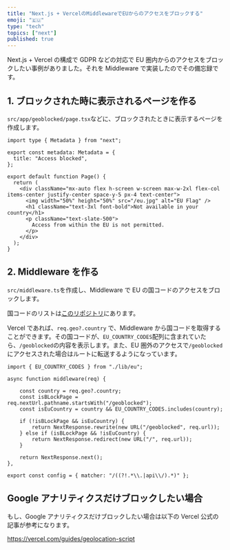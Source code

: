```yaml
---
title: "Next.js + VercelのMiddlewareでEUからのアクセスをブロックする"
emoji: "🇪🇺"
type: "tech"
topics: ["next"]
published: true
---
```


Next.js + Vercel の構成で GDPR などの対応で EU 圏内からのアクセスをブロックしたい事例がありました。それを Middleware で実装したのでその備忘録です。

## 1. ブロックされた時に表示されるページを作る

`src/app/geoblocked/page.tsx`などに、ブロックされたときに表示するページを作成します。

```tsx
import type { Metadata } from "next";

export const metadata: Metadata = {
  title: "Access blocked",
};

export default function Page() {
  return (
    <div className="mx-auto flex h-screen w-screen max-w-2xl flex-col items-center justify-center space-y-5 px-4 text-center">
      <img width="50%" height="50%" src="/eu.jpg" alt="EU Flag" />
      <h1 className="text-3xl font-bold">Not available in your country</h1>
      <p className="text-slate-500">
        Access from within the EU is not permitted.
      </p>
    </div>
  );
}
```

## 2. Middleware を作る

`src/middleware.ts`を作成し、Middleware で EU の国コードのアクセスをブロックします。

国コードのリストは[このリポジトリ](https://github.com/vercel/examples/blob/main/edge-middleware/geolocation-script/app/constants.ts)にあります。

Vercel であれば、`req.geo?.country` で、Middleware から国コードを取得することができます。その国コードが、`EU_COUNTRY_CODES`配列に含まれていたら、`/geoblocked`の内容を表示します。また、EU 圏外のアクセスで`/geoblocked`にアクセスされた場合はルートに転送するようになっています。

```tsx
import { EU_COUNTRY_CODES } from "./lib/eu";

async function middleware(req) {

    const country = req.geo?.country;
    const isBLockPage = req.nextUrl.pathname.startsWith("/geoblocked");
    const isEuCountry = country && EU_COUNTRY_CODES.includes(country);

    if (!isBLockPage && isEuCountry) {
        return NextResponse.rewrite(new URL("/geoblocked", req.url));
    } else if (isBLockPage && !isEuCountry) {
        return NextResponse.redirect(new URL("/", req.url));
    }

    return NextResponse.next();
},

export const config = { matcher: "/((?!.*\\.|api\\/).*)" };
```

## Google アナリティクスだけブロックしたい場合

もし、Google アナリティクスだけブロックしたい場合は以下の Vercel 公式の記事が参考になります。

https://vercel.com/guides/geolocation-script
